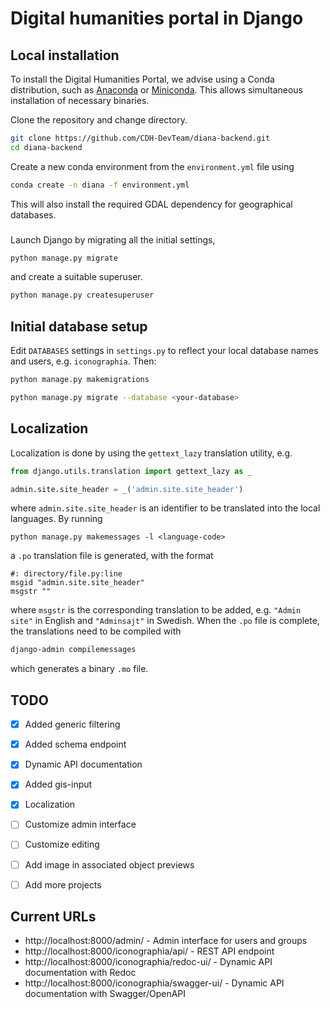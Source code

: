 # Digital humanities portal in Django

## Local installation
To install the Digital Humanities Portal, we advise using a Conda distribution, such as [Anaconda](https://www.anaconda.com/) or [Miniconda](https://docs.conda.io/en/latest/miniconda.html). 
This allows simultaneous installation of necessary binaries.

Clone the repository and change directory. 
```bash
git clone https://github.com/CDH-DevTeam/diana-backend.git
cd diana-backend
```

Create a new conda environment from the `environment.yml` file using
```bash
conda create -n diana -f environment.yml
```
This will also install the required GDAL dependency for geographical databases.

###
Launch Django by migrating all the initial settings,
```bash
python manage.py migrate 
```
and create a suitable superuser.

```bash
python manage.py createsuperuser 
```
## Initial database setup

Edit `DATABASES` settings in `settings.py` to reflect your local database names and users, e.g. `iconographia`. Then:

```bash
python manage.py makemigrations

python manage.py migrate --database <your-database>
```

## Localization
Localization is done by using the `gettext_lazy` translation utility, e.g.
```python
from django.utils.translation import gettext_lazy as _

admin.site.site_header = _('admin.site.site_header')
```
where `admin.site.site_header` is an identifier to be translated into the local languages. By running
```
python manage.py makemessages -l <language-code>
```
a `.po` translation file is generated, with the format
```
#: directory/file.py:line
msgid "admin.site.site_header"
msgstr ""
```
where `msgstr` is the corresponding translation to be added, e.g. `"Admin site"` in English and `"Adminsajt"` in Swedish. 
When the `.po` file is complete, the translations need to be compiled with
```bash
django-admin compilemessages
```
which generates a binary `.mo` file.

## TODO

- [x] Added generic filtering
- [x] Added schema endpoint
- [x] Dynamic API documentation 
- [x] Added gis-input
- [x] Localization
- [ ] Customize admin interface
- [ ] Customize editing
- [ ] Add image in associated object previews
- [ ] Add more projects


## Current URLs

- http://localhost:8000/admin/ - Admin interface for  users and groups
- http://localhost:8000/iconographia/api/ - REST API endpoint
- http://localhost:8000/iconographia/redoc-ui/ - Dynamic API documentation with Redoc
- http://localhost:8000/iconographia/swagger-ui/ - Dynamic API documentation with Swagger/OpenAPI


